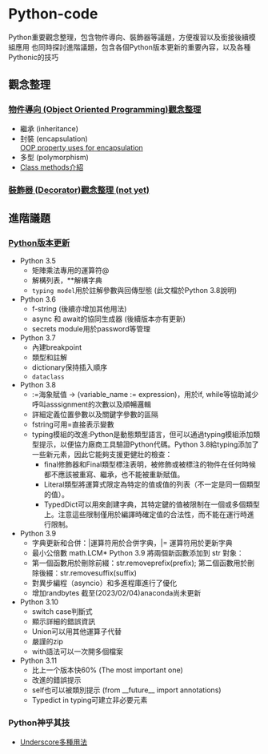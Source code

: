 # Python-code
Python重要觀念整理，包含物件導向、裝飾器等議題，方便複習以及銜接後續模組應用
也同時探討進階議題，包含各個Python版本更新的重要內容，以及各種Pythonic的技巧
## 觀念整理
### [物件導向 (Object Oriented Programming)觀念整理](OOP/OOP_concepts_Python.ipynb)
* 繼承 (inheritance)
* 封裝 (encapsulation)  
  [OOP property uses for encapsulation](OOP/OOP_property.ipynb)
* 多型 (polymorphism)
* [Class methods介紹](OOP/OPP_class_methods.ipynb)

### [裝飾器 (Decorator)觀念整理 (not yet)](Decorator.ipynb)

## 進階議題 
### [Python版本更新](Advanced-issues/Add_new_features.ipynb)
* Python 3.5
  * 矩陣乘法專用的運算符@
  * 解構列表，\**解構字典
  * `typing model`用於註解參數與回傳型態 (此文檔於Python 3.8說明)
* Python 3.6
  * f-string (後續亦增加其他用法)
  * async 和 await的協同生成器 (後續版本亦有更新)
  * secrets module用於password等管理
* Python 3.7
  * 內建breakpoint
  * 類型和註解
  * dictionary保持插入順序
  * `dataclass`
* Python 3.8
  * :=海象賦值 → (variable_name := expression)，用於if, while等協助減少呼叫asssignment的次數以及順暢邏輯
  * 詳細定義位置參數以及關鍵字參數的區隔
  * fstring可用=直接表示變數
  * typing模組的改進:Python是動態類型語言，但可以通過typing模組添加類型提示，以便協力廠商工具驗證Python代碼。Python 3.8給typing添加了一些新元素，因此它能夠支援更健壯的檢查：
    * final修飾器和Final類型標注表明，被修飾或被標注的物件在任何時候都不應該被重寫、繼承，也不能被重新賦值。
    * Literal類型將運算式限定為特定的值或值的列表（不一定是同一個類型的值）。
    * TypedDict可以用來創建字典，其特定鍵的值被限制在一個或多個類型上。注意這些限制僅用於編譯時確定值的合法性，而不能在運行時進行限制。
* Python 3.9
  * 字典更新和合併：|運算符用於合併字典，|= 運算符用於更新字典
  * 最小公倍數 math.LCM* Python 3.9 將兩個新函數添加到 str 對象：
  * 第一個函數用於刪除前綴：str.removeprefix(prefix); 第二個函數用於刪除後綴：str.removesuffix(suffix)
  * 對異步編程（asyncio）和多進程庫進行了優化
  * 增加randbytes
截至(2023/02/04)anaconda尚未更新
* Python 3.10
  * switch case判斷式
  * 顯示詳細的錯誤資訊
  * Union可以用其他運算子代替
  * 嚴謹的zip
  * with語法可以一次開多個檔案
* Python 3.11
  * 比上一个版本快60% (The most important one)
  * 改進的錯誤提示
  * self也可以被類別提示 (from \_\_future\_\_ import annotations)
  * Typedict in typing可建立非必要元素

### Python神乎其技
* [Underscore多種用法](Advanced-issues/Underline_illustration.ipynb)
